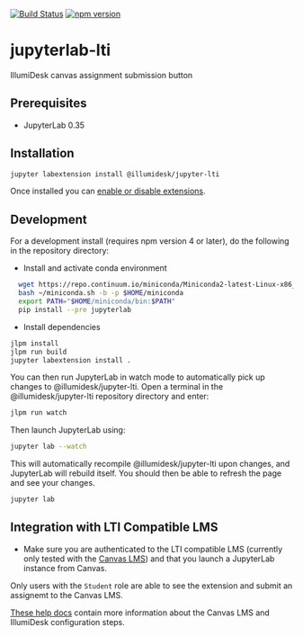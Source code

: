 [![Build Status](https://travis-ci.com/IllumiDesk/jupyter-lti.svg?branch=master)](https://travis-ci.org/IllumiDesk/jupyter-lti)
[![npm version](http://img.shields.io/npm/v/illumidesk/jupyter-lti.svg?style=flat)](https://npmjs.org/package/@illumidesk/jupyter-lti 'View this project on npm')

# jupyterlab-lti

IllumiDesk canvas assignment submission button

## Prerequisites

- JupyterLab 0.35

## Installation

```bash
jupyter labextension install @illumidesk/jupyter-lti
```

Once installed you can [enable or disable extensions](https://jupyterlab.readthedocs.io/en/stable/user/extensions.html#installing-extensions).

## Development

For a development install (requires npm version 4 or later), do the following in the repository directory:

- Install and activate conda environment

```bash
  wget https://repo.continuum.io/miniconda/Miniconda2-latest-Linux-x86_64.sh -O ~/miniconda.sh;
  bash ~/miniconda.sh -b -p $HOME/miniconda
  export PATH="$HOME/miniconda/bin:$PATH"
  pip install --pre jupyterlab
```

- Install dependencies

```bash
jlpm install
jlpm run build
jupyter labextension install .
```

You can then run JupyterLab in watch mode to automatically pick up changes to @illumidesk/jupyter-lti. Open a terminal in the @illumidesk/jupyter-lti repository directory and enter:

```bash
jlpm run watch
```

Then launch JupyterLab using:

```bash
jupyter lab --watch
```

This will automatically recompile @illumidesk/jupyter-lti upon changes, and JupyterLab will rebuild itself. You should then be able to refresh the page and see your changes.

```bash
jupyter lab
```

## Integration with LTI Compatible LMS

- Make sure you are authenticated to the LTI compatible LMS (currently only tested with the [Canvas LMS](https://www.canvaslms.com/)) and that you launch a JupyterLab instance from Canvas.

Only users with the `Student` role are able to see the extension and submit an assignemt to the Canvas LMS.

[These help docs](https://docs.illumidesk.com) contain more information about the Canvas LMS and IllumiDesk configuration steps.
